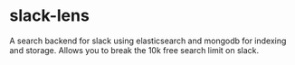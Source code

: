 slack-lens
==========

A search backend for slack using elasticsearch and mongodb for indexing and storage. Allows you to break the 10k free search limit on slack.
